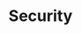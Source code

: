 ---
title: Security
description: All about security
layout: default
nav_order: 12
parent: Toolbox
has_children: true
permalink: /toolbox/security/
---